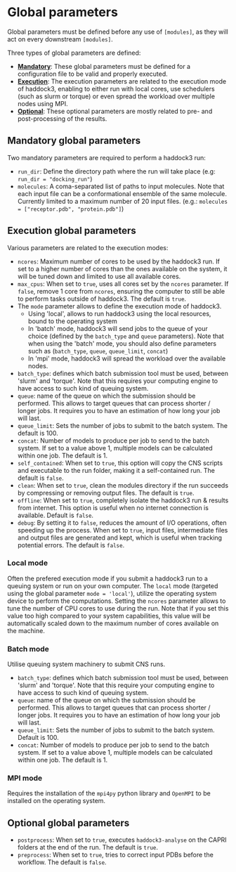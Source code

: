 # Global parameters

Global parameters must be defined before any use of `[modules]`, as they will act on every downstream `[modules]`.

Three types of global parameters are defined:
- [**Mandatory**](#mandatory-global-parameters): These global parameters must be defined for a configuration file to be valid and properly executed.
- [**Execution**](#execution-global-parameters): The execution parameters are related to the execution mode of haddock3, enabling to either run with local cores, use schedulers (such as slurm or torque) or even spread the workload over multiple nodes using MPI.
- [**Optional**](#optional-global-parameters): These optional parameters are mostly related to pre- and post-processing of the results.


## Mandatory global parameters

Two mandatory parameters are required to perform a haddock3 run:

- `run_dir`: Define the directory path where the run will take place (e.g: `run_dir = "docking_run"`)
- `molecules`: A coma-separated list of paths to input molecules. Note that each input file can be a conformational ensemble of the same molecule. Currently limited to a maximum number of 20 input files. (e.g.: `molecules = ["receptor.pdb", "protein.pdb"]`)

## Execution global parameters

Various parameters are related to the execution modes:

- `ncores`: Maximum number of cores to be used by the haddock3 run. If set to a higher number of cores than the ones available on the system, it will be tuned down and limited to use all available cores.
- `max_cpus`: When set to `true`, uses all cores set by the `ncores` parameter. If `false`, remove 1 core from `ncores`, ensuring the computer to still be able to perform tasks outside of haddock3. The default is `true`.
- The `mode` parameter allows to define the execution mode of haddock3.
  - Using 'local', allows to run haddock3 using the local resources, bound to the operating system
  - In 'batch' mode, haddock3 will send jobs to the queue of your choice (defined by the `batch_type` and `queue` parameters). Note that when using the 'batch' mode, you should also define parameters such as (`batch_type`, `queue`, `queue_limit`, `concat`)
  - In 'mpi' mode, haddock3 will spread the workload over the available nodes.
- `batch_type`: defines which batch submission tool must be used, between 'slurm' and 'torque'. Note that this requires your computing engine to have access to such kind of queuing system.
- `queue`: name of the queue on which the submission should be performed. This allows to target queues that can process shorter / longer jobs. It requires you to have an estimation of how long your job will last.
- `queue_limit`: Sets the number of jobs to submit to the batch system. The default is 100.
- `concat`: Number of models to produce per job to send to the batch system. If set to a value above 1, multiple models can be calculated within one job. The default is 1.
- `self_contained`: When set to `true`, this option will copy the CNS scripts and executable to the run folder, making it a self-contained run. The default is `false`.
- `clean`: When set to `true`, clean the modules directory if the run succeeds by compressing or removing output files. The default is `true`.
- `offline`: When set to `true`, completely isolate the haddock3 run & results from internet. This option is useful when no internet connection is available. Default is `false`.
- `debug`: By setting it to `false`, reduces the amount of I/O operations, often speeding up the process. When set to `true`, input files, intermediate files and output files are generated and kept, which is useful when tracking potential errors. The default is `false`.


### Local mode

Often the prefered execution mode if you submit a haddock3 run to a queuing system or run on your own computer.
The `local` mode (targeted using the global parameter `mode = 'local'`), utilize the operating system device to perform the computations.
Setting the `ncores` parameter allows to tune the number of CPU cores to use during the run.
Note that if you set this value too high compared to your system capabilities, this value will be automatically scaled down to the maximum number of cores available on the machine.


### Batch mode

Utilise queuing system machinery to submit CNS runs.

- `batch_type`: defines which batch submission tool must be used, between 'slurm' and 'torque'. Note that this require your computing engine to have access to such kind of queuing system.
- `queue`: name of the queue on which the submission should be performed. This allows to target queues that can process shorter / longer jobs. It requires you to have an estimation of how long your job will last.
- `queue_limit`: Sets the number of jobs to submit to the batch system. Default is 100.
- `concat`: Number of models to produce per job to send to the batch system. If set to a value above 1, multiple models can be calculated within one job. The default is 1.

### MPI mode

Requires the installation of the `mpi4py` python library and `OpenMPI` to be installed on the operating system.


## Optional global parameters

- `postprocess`: When set to `true`, executes `haddock3-analyse` on the CAPRI folders at the end of the run. The default is `true`.
- `preprocess`: When set to `true`, tries to correct input PDBs before the workflow. The default is `false`.
